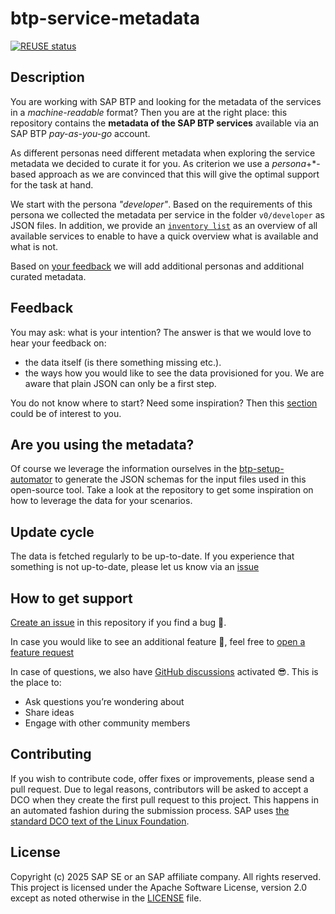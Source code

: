 # btp-service-metadata

[![REUSE status](https://api.reuse.software/badge/github.com/SAP-samples/btp-service-metadata)](https://api.reuse.software/info/github.com/SAP-samples/btp-service-metadata)

## Description

You are working with SAP BTP and looking for the metadata of the services in a *machine-readable* format? Then you are at the right place: this repository contains the **metadata of the SAP BTP services** available via an SAP BTP *pay-as-you-go* account.

As different personas need different metadata when exploring the service metadata we decided to curate it for you. As criterion we use a *persona*+*-based approach as we are convinced that this will give the optimal support for the task at hand.

We start with the persona *"developer"*. Based on the requirements of this persona we collected the metadata per service in the folder `v0/developer` as JSON files. In addition, we provide an [`inventory list`](v0/inventory.json) as an overview of all available services to enable to have a quick overview what is available and what is not.

Based on [your feedback](https://github.com/SAP-samples/btp-service-metadata/issues/new/choose) we will add additional personas and additional curated metadata.

## Feedback

You may ask: what is your intention? The answer is that we would love to hear your feedback on:

- the data itself (is there something missing etc.).
- the ways how you would like to see the data provisioned for you. We are aware that plain JSON can only be a first step.

You do not know where to start? Need some inspiration? Then this [section](./metadata-exploration/README.md) could be of interest to you.

## Are you using the metadata?

Of course we leverage the information ourselves in the [btp-setup-automator](https://github.com/SAP-samples/btp-setup-automator/) to generate the JSON schemas for the input files used in this open-source tool. Take a look at the repository to get some inspiration on how to leverage the data for your scenarios.

## Update cycle

The data is fetched regularly to be up-to-date. If you experience that something is not up-to-date, please let us know via an [issue](https://github.com/SAP-samples/btp-service-metadata/issues/new?assignees=&labels=bug&template=bug-report.yml&title=%5BBUG%5D+%3Ctitle%3E)

## How to get support

[Create an issue](https://github.com/SAP-samples/btp-service-metadata/issues/new?assignees=&labels=bug&template=bug-report.yml&title=%5BBUG%5D+%3Ctitle%3E) in this repository if you find a bug 🐞.

In case you would like to see an additional feature 🚀, feel free to [open a feature request](https://github.com/SAP-samples/btp-service-metadata/issues/new?assignees=&labels=enhancement&template=feature-request.yml&title=%5BFEATURE+REQUEST%5D+%3Ctitle%3E)

In case of questions, we also have [GitHub discussions](https://github.com/SAP-samples/btp-service-metadata/discussions) activated 😎. This is the place to:

- Ask questions you’re wondering about
- Share ideas
- Engage with other community members

## Contributing

If you wish to contribute code, offer fixes or improvements, please send a pull request. Due to legal reasons, contributors will be asked to accept a DCO when they create the first pull request to this project. This happens in an automated fashion during the submission process. SAP uses [the standard DCO text of the Linux Foundation](https://developercertificate.org/).

## License

Copyright (c) 2025 SAP SE or an SAP affiliate company. All rights reserved. This project is licensed under the Apache Software License, version 2.0 except as noted otherwise in the [LICENSE](LICENSE) file.
